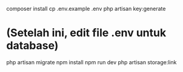 composer install
cp .env.example .env
php artisan key:generate
# (Setelah ini, edit file .env untuk database)
php artisan migrate
npm install
npm run dev
php artisan storage:link

